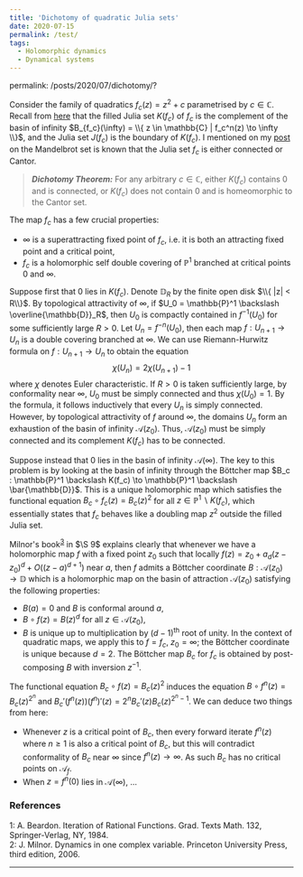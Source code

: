 ```yaml
---
title: 'Dichotomy of quadratic Julia sets'
date: 2020-07-15
permalink: /test/
tags:
  - Holomorphic dynamics
  - Dynamical systems
---
```

permalink: /posts/2020/07/dichotomy/?

Consider the family of quadratics $f_c(z) = z^2 + c$ parametrised by $c \in \mathbb{C}$. Recall from [here](/posts/2020/06/fatou_and_julia/) that the filled Julia set $K(f_c)$ of $f_c$ is the complement of the basin of infinity $B_{f_c}(\infty) = \\{ z \in \mathbb{C} | f_c^n(z) \to \infty \\}$, and the Julia set $J(f_c)$ is the boundary of $K(f_c)$. I mentioned on my [post](/posts/2020/07/mandelbrot-1/) on the Mandelbrot set is known that the Julia set $f_c$ is either connected or Cantor.

> **_Dichotomy Theorem:_** For any arbitrary $c \in \mathbb{C}$, either $K(f_c)$ contains $0$ and is connected, or $K(f_c)$ does not contain $0$ and is homeomorphic to the Cantor set.

The map $f_c$ has a few crucial properties:
* $\infty$ is a superattracting fixed point of $f_c$, i.e. it is both an attracting fixed point and a critical point,
* $f_c$ is a holomorphic self double covering of $\mathbb{P}^1$ branched at critical points $0$ and $\infty$.

Suppose first that $0$ lies in $K(f_c)$. Denote $\mathbb{D}_R$ by the finite open disk $\\{ |z| < R\\}$. By topological attractivity of $\infty$, if $U_0 = \mathbb{P}^1 \backslash \overline{\mathbb{D}}_R$, then $U_0$ is compactly contained in $f^{-1}(U_0)$ for some sufficiently large $R>0$. Let $U_n = f^{-n} (U_0)$, then each map $f: U_{n+1} \to U_n$ is a double covering branched at $\infty$. We can use Riemann-Hurwitz formula on $f: U_{n+1} \to U_n$ to obtain the equation
$$
\chi(U_n) = 2 \chi(U_{n+1}) - 1
$$
where $\chi$ denotes Euler characteristic. If $R>0$ is taken sufficiently large, by conformality near $\infty$, $U_0$ must be simply connected and thus $\chi(U_0) = 1$. By the formula, it follows inductively that every $U_n$ is simply connected. However, by topological attractivity of $f$ around $\infty$, the domains $U_n$ form an exhaustion of the basin of infinity $\mathcal{A}(z_0)$. Thus, $\mathcal{A}(z_0)$ must be simply connected and its complement $K(f_c)$ has to be connected.

Suppose instead that $0$ lies in the basin of infinity $\mathcal{A}(\infty)$. The key to this problem is by looking at the basin of infinity through the Böttcher map $B_c : \mathbb{P}^1 \backslash K(f_c) \to \mathbb{P}^1 \backslash \bar{\mathbb{D}}$. This is a unique holomorphic map which satisfies the functional equation $B_c \circ f_c (z) = B_c(z)^2$ for all $z \in \mathbb{P}^1 \backslash K(f_c)$, which essentially states that $f_c$ behaves like a doubling map $z^2$ outside the filled Julia set.

Milnor's book<sup>[3](#fn3)</sup> in $\S 9$ explains clearly that whenever we have a holomorphic map $f$ with a fixed point $z_0$ such that locally $f(z) = z_0 + a_d(z-z_0)^d + O((z-a)^{d+1})$ near $a$, then $f$ admits a Böttcher coordinate $B : \mathcal{A}(z_0) \to \mathbb{D}$ which is a holomorphic map on the basin of attraction $\mathcal{A}(z_0)$ satisfying the following properties:
* $B(a) = 0$ and $B$ is conformal around $a$,
* $B \circ f(z) = B(z)^d$ for all $z \in \mathcal{A}(z_0)$,
* $B$ is unique up to multiplication by $(d-1)$<sup>th</sup> root of unity.
In the context of quadratic maps, we apply this to $f = f_c$, $z_0 = \infty$; the Böttcher coordinate is unique because $d=2$. The Böttcher map $B_c$ for $f_c$ is obtained by post-composing $B$ with inversion $z^{-1}$.

The functional equation $B_c \circ f(z) = B_c(z)^2$ induces the equation $B \circ f^n(z) = B_c(z)^{2^n}$ and $B_c'(f^n(z)) (f^n)'(z) = 2^n B_c'(z) B_c(z)^{2^n-1}$. We can deduce two things from here:
* Whenever $z$ is a critical point of $B_c$, then every forward iterate $f^n(z)$ where $n \geq 1$ is also a critical point of $B_c$, but this will contradict conformality of $B_c$ near $\infty$ since $f^n(z) \to \infty$. As such $B_c$ has no critical points on $\mathcal{A}_f$.
* When $z = f^n(0)$ lies in $\mathcal{A}(\infty)$, ...


### References

<a name="fn1">1</a>: A. Beardon. Iteration of Rational Functions. Grad. Texts Math. 132, Springer-Verlag, NY, 1984.  
<a name="fn2">2</a>: J. Milnor. Dynamics in one complex variable. Princeton University Press, third edition, 2006.  

------
